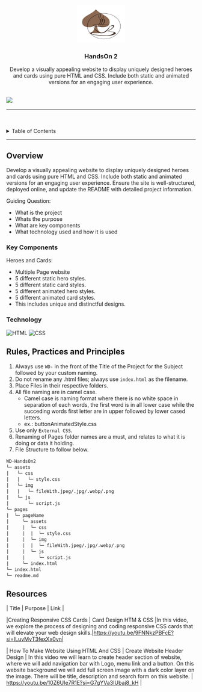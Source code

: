 <a name="readme-top">

<br/>

<br />
<div align="center">
  <a href="https://github.com/farahKenawy">
    <img src="/assets/img/logo.png" alt="AceCoffee" width="130" height="100">
  </a>
  <h3 align="center">HandsOn 2</h3>
</div>
<div align="center">
Develop a visually appealing website to display uniquely designed heroes and cards using pure HTML and CSS. Include both static and animated versions for an engaging user experience.
</div>

<br />

![](https://visit-counter.vercel.app/counter.png?page=farahKenawy/WD-HandsOn2)

---

<br />
<br />

<details>
  <summary>Table of Contents</summary>
  <ol>
    <li>
      <a href="#overview">Overview</a>
      <ol>
        <li>
          <a href="#key-components">Key Components</a>
        </li>
        <li>
          <a href="#technology">Technology</a>
        </li>
      </ol>
    </li>
    <li>
      <a href="#rule,-practices-and-principles">Rules, Practices and Principles</a>
    </li>
    <li>
      <a href="#resources">Resources</a>
    </li>
  </ol>
</details>

---

## Overview

Develop a visually appealing website to display uniquely designed heroes and cards using pure HTML and CSS. Include both static and animated versions for an engaging user experience. Ensure the site is well-structured, deployed online, and update the README with detailed project information.

Guiding Question:
- What is the project
- Whats the purpose
- What are key components
- What technology used and how it is used

### Key Components
Heroes and Cards:
- Multiple Page website
- 5 different static hero styles.
- 5 different static card styles.
- 5 different animated hero styles.
- 5 different animated card styles.
- This includes unique and distinctful designs.

### Technology
![HTML](https://img.shields.io/badge/HTML-E34F26?style=for-the-badge&logo=html5&logoColor=white)
![CSS](https://img.shields.io/badge/CSS-1572B6?style=for-the-badge&logo=css3&logoColor=white)

## Rules, Practices and Principles
1. Always use `WD-` in the front of the Title of the Project for the Subject followed by your custom naming.
2. Do not rename any .html files; always use `index.html` as the filename.
3. Place Files in their respective folders.
4. All file naming are in camel case.
   - Camel case is naming format where there is no white space in separation of each words, the first word is in all lower case while the succeding words first letter are in upper followed by lower cased letters.
   - ex.: buttonAnimatedStyle.css
5. Use only `External CSS`.
6. Renaming of Pages folder names are a must, and relates to what it is doing or data it holding.
7. File Structure to follow below.

```
WD-HandsOn2
└─ assets
|   └─ css
|   |   └─ style.css
|   └─ img
|   |   └─ fileWith.jpeg/.jpg/.webp/.png
|   └─ js
|       └─ script.js
└─ pages
|  └─ pageName
|     └─ assets
|     |  └─ css
|     |  |  └─ style.css
|     |  └─ img
|     |  |  └─ fileWith.jpeg/.jpg/.webp/.png
|     |  └─ js
|     |     └─ script.js
|     └─ index.html
└─ index.html
└─ readme.md
```

## Resources
| Title | Purpose | Link |

|Creating Responsive CSS Cards | Card Design HTM & CSS
|In this video, we explore the process of designing and coding responsive CSS cards that will elevate your web design skills.|https://youtu.be/9FNNkzPBFcE?si=lLuvMvT3fexXx0vn|

| How To Make Website Using HTML And CSS | Create Website Header Design
 | In this video we will learn to create header section of website, where we will add navigation bar with Logo, menu link and a button. On this website background we will add full screen image with a dark color layer on the image. There will be title, description and search form on this website. | https://youtu.be/10Z6UIe7R1E?si=G7gYVa3IUbaj8_kH |
